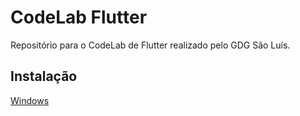 # CodeLab Flutter

Repositório para o CodeLab de Flutter realizado pelo GDG São Luís.

## Instalação

[Windows]()
